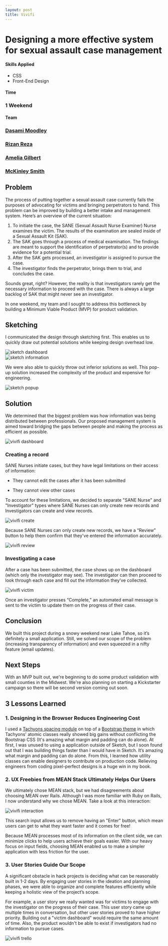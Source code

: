 ```yaml
---
layout: post
title: Vivifi
---
```

# Designing a more effective system for sexual assault case management


<div class="col col-4 mt4">
<h4>Skills Applied</h4>
<ul class="list-reset h3 mt0">
<li>CSS</li>
<li>Front-End Design</li>
</ul>

</div>

<div class="col col-4 mt4">
  <h4>Time</h4>
  <h3 class="mt0 h3 regular">1 Weekend</h3>
</div>

<div class="col col-4 mt4">
  <h4>Team</h4>
  <h3 class="mt0 h3 regular"><a href="http//twitter.com/@dasmoods" target="_blank" class="link">Dasami Moodley</a></h3>
  <h3 class="mt0 h3 regular"><a href="http//twitter.com/@rizwanreza" target="_blank" class="link">Rizan Reza</a></h3>
  <h3 class="mt0 h3 regular"><a href="http//twitter.com/@ameliocracy" target="_blank" class="link">Amelia Gilbert</a></h3>
  <h3 class="mt0 h3 regular"><a href="http//twitter.com/@mckinleysmith" target="_blank" class="link">McKinley Smith</a></h3>
</div>
<div class="clearfix"></div>

## Problem


The process of putting together a sexual assault case currently fails the purposes of advocating for victims and bringing perpetrators to hand. This problem can be improved by building a better intake and management system. Here’s an overview of the current situation:

  1. To initiate the case, the SANE (Sexual Assault Nurse Examiner) Nurse examines the victim. The results of the examination are sealed inside of a Sexual Assault Kit (SAK).
  2. The SAK goes through a process of medical examination. The findings are meant to support the identification of perpetrator(s) and to provide evidence for a potential trial.
  3. After the SAK gets processed, an investigator is assigned to pursue the case.
  4. The investigator finds the perpetrator, brings them to trial, and concludes the case.


Sounds great, right? However, the reality is that investigators rarely get the necessary information to proceed with the case. There is always a large backlog of SAK that might never see an investigator.

In one weekend, my team and I sought to address this bottleneck by building a Minimum Viable Product (MVP) for product validation.

## Sketching

I communicated the design through sketching first. This enables us to quickly draw out potential solutions while keeping design overhead low.

<div class="col col-6 pr2">
<img alt="sketch dashboard" src="../assets/sketch_dashboard.jpg" class="fit rounded">
</div>

<div class="col col-6 pl2 mb4">
<img alt="sketch information" src="../assets/sketch_information.jpg" class="fit rounded">
</div>

We were also able to quickly throw out inferior solutions as well. This pop-up solution increased the complexity of the product and expensive for engineering.

<div class="col col-12 mb4">
<img alt="sketch popup" src="../assets/sketch_popup.jpg" class="fit rounded" style="max-height:25em;">
</div>

## Solution

We determined that the biggest problem was how information was being distributed between professionals. Our proposed management system is aimed toward bridging the gaps between people and making the process as efficient as possible.

![vivifi dashboard](../assets/vivifi_dashboard.png)

### Creating a record

SANE Nurses initiate cases, but they have legal limitations on their access of information:

- They cannot edit the cases after it has been submitted

- They cannot view other cases

To account for these limitations, we decided to separate "SANE Nurse" and "Investigator" types where SANE Nurses can only create new records and Investigators can create and view records.

![vivifi create](../assets/vivifi_create.png)

Because SANE Nurses can only create new records, we have a “Review” button to help them confirm that they've entered the information accurately.

![vivifi review](../assets/vivifi_review.png)

### Investigating a case
After a case has been submitted, the case shows up on the dashboard (which only the investigator may see). The investigator can then proceed to look through each case and fill out the information they’ve collected. 

![vivifi victim](../assets/vivifi_victim.png)

Once an investigator presses “Complete,” an automated email message is sent to the victim to update them on the progress of their case.

## Conclusion
We built this project during a snowy weekend near Lake Tahoe, so it’s definitely a small application. Still, we solved our scope of the problem (increasing transparency of information) and even squeezed in a nifty feature (email updates).

## Next Steps

With an MVP built out, we're beginning to do some product validation with small counties in the Midwest. We're also planning on starting a Kickstarter campaign so there will be second version coming out soon.

## 3 Lessons Learned

### 1. Designing in the Browser Reduces Engineering Cost

I used a [Tachyons spacing module](http://tachyons.io/) on top of a [Bootstrap theme](https://bootswatch.com/paper/) in which Tachyons' atomic classes really showed big gains without conflicting the Bootstrap CSS (It's amazing what margin and padding can do alone). At first, I was unused to using a application outside of Sketch, but I soon found out that I was building things faster than I would have in Sketch. It’s amazing what margin and padding can do alone. From this, I learned how utility classes can enable designers to contribute on production code. Relieving engineers from coding pixel-perfect designs is a huge win in
my book.

### 2. UX Freebies from MEAN Stack Ultimately Helps Our Users

We ultimately chose MEAN stack, but we had disagreements about choosing MEAN over Rails. Although I was more familiar with Ruby on Rails, I now understand why we chose MEAN. Take a look at this interaction:

![vivifi interaction](../assets/vivifi_interaction.gif)

This search input allows us to remove having an "Enter" button, which mean users can get to what they want faster and it comes for free!

Because MEAN processes most of its information on the client side, we can minimize clicks to help users achieve their goals easier. With our heavy focus on input fields, choosing MEAN enabled us to make a simpler application with less friction for the user.


### 3. User Stories Guide Our Scope

A significant obstacle in hack projects is deciding what can be reasonably built in 1-2 days. By engaging user stories in the ideation and planning phases, we were able to organize and complete features efficiently while keeping a holistic view of the project’s scope.

For example, a user story we really wanted was for victims to engage with the investigator on the progress of their case. This user story came up multiple times in conversation, but other user stories proved to have higher priority. Building out a "victim dashboard" would require the same amount of time. Also, the product wouldn't be able to exist if investigators had no information to pursue cases.


![vivifi trello](../assets/vivifi_trello.png)
